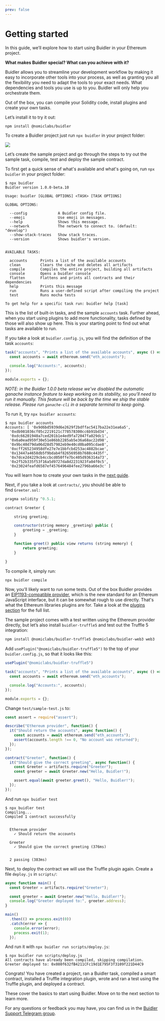 ```yaml
---
prev: false
---
```


# Getting started

In this guide, we’ll explore how to start using Buidler in your Ethereum project.

**What makes Buidler special? What can you achieve with it?**

Buidler allows you to streamline your development workflow by making it easy to incorporate other tools into your process, as well as granting you all the flexibility you need to adapt the tools to your exact needs. What dependencies and tools you use is up to you. Buidler will only help you orchestrate them.

Out of the box, you can compile your Solidity code, install plugins and create your own tasks.

Let’s install it to try it out:

```bash
npm install @nomiclabs/buidler
```

To create a Buidler project just run `npx buidler` in your project folder:

![](https://cdn-images-1.medium.com/max/1600/1*Ri6bdhh0eIJTJT31dy6DhQ.png)

Let’s create the sample project and go through the steps to try out the sample task, compile, test and deploy the sample contract.

To first get a quick sense of what's available and what's going on, run `npx buidler` in your project folder:
```
$ npx buidler
Buidler version 1.0.0-beta.10

Usage: buidler [GLOBAL OPTIONS] <TASK> [TASK OPTIONS]

GLOBAL OPTIONS:

  --config              A Buidler config file.
  --emoji               Use emoji in messages.
  --help                Shows this message.
  --network             The network to connect to. (default: "develop")
  --show-stack-traces   Show stack traces.
  --version             Shows buidler's version.


AVAILABLE TASKS:

  accounts      Prints a list of the available accounts
  clean         Clears the cache and deletes all artifacts
  compile       Compiles the entire project, building all artifacts
  console       Opens a buidler console
  flatten       Flattens and prints all contracts and their dependencies
  help          Prints this message
  run           Runs a user-defined script after compiling the project
  test          Runs mocha tests

To get help for a specific task run: buidler help [task]
```

This is the list of built-in tasks, and the sample `accounts` task. Further ahead, when you start using plugins to add more functionality, tasks defined by those will also show up here. This is your starting point to find out what tasks are available to run. 

If you take a look at `buidler.config.js`, you will find the definition of the task `accounts`:

```js
task("accounts", "Prints a list of the available accounts", async () => {
  const accounts = await ethereum.send("eth_accounts");

  console.log("Accounts:", accounts);
});

module.exports = {};
```

_NOTE: in the Buidler 1.0.0 beta release we’ve disabled the automatic ganache instance feature to keep working on its stability, so you’ll need to run it manually. This feature will be back by the time we ship the stable release. Please run `ganache-cli` in a separate terminal to keep going._

To run it, try `npx buidler accounts`:

```
$ npx buidler accounts
Accounts: [ '0x9d6bd5939d6e2629f2bdffac5417ba22e31ea6a5',
  '0xdb981036cf05c2219121c778578300cc6b91bd34',
  '0xdc66201940a7ced201b1e4ed9fa72047fa029dc1',
  '0x6a0ead959f30e51e86bb2285ab5e36a68ac22d98',
  '0x9bc40d79da06d28d57982eb9e40cd0ba095cdae8',
  '0xcff265234958dfe27e7e1bbfcbd253ac4882bcae',
  '0x13447a4658db5f9bdab4f82656958b7688c4435f',
  '0x7dce2d4229cb4ccbcd050ffe7bc405d936314a73',
  '0x2f52b335f53f16a5d9727da8d2231923fa04f0c5',
  '0x23024feafd6587ef4576496484fee2796ba66e3c' ]
```

You will learn how to create your own tasks in the [next guide](/guides/create-task.md).

Next, if you take a look at `contracts/`, you should be able to find `Greeter.sol:`

```js
pragma solidity ^0.5.1;

contract Greeter {

    string greeting;

    constructor(string memory _greeting) public {
        greeting = _greeting;
    }

    function greet() public view returns (string memory) {
        return greeting;
    }

}
```

To compile it, simply run:

```bash
npx buidler compile
```

Now, you’ll likely want to run some tests. Out of the box Buidler provides an [EIP1193-compatible provider](https://eips.ethereum.org/EIPS/eip-1193), which is the new standard for an Ethereum JavaScript interface, but it can be somewhat rough to use directly. That's what the Ethereum libraries plugins are for. Take a look at the [plugins section](/plugins/) for the full list.

The sample project comes with a test written using the Ethereum provider directly, but let’s also install `buidler-truffle5` and test out the Truffle 5 integration:

```bash
npm install @nomiclabs/buidler-truffle5 @nomiclabs/buidler-web3 web3
```

Add `usePlugin("@nomiclabs/buidler-truffle5")` to the top of your `buidler.config.js`, so that it looks like this:
```js
usePlugin("@nomiclabs/buidler-truffle5")

task("accounts", "Prints a list of the available accounts", async () => {
  const accounts = await ethereum.send("eth_accounts");

  console.log("Accounts:", accounts);
});

module.exports = {};
```

Change `test/sample-test.js` to:

```js
const assert = require("assert");

describe("Ethereum provider", function() {
  it("Should return the accounts", async function() {
    const accounts = await ethereum.send("eth_accounts");
    assert(accounts.length !== 0, "No account was returned");
  });
});

contract("Greeter", function() {
  it("Should give the correct greeting", async function() {
    const Greeter = artifacts.require("Greeter");
    const greeter = await Greeter.new("Hello, Buidler!");

    assert.equal(await greeter.greet(), "Hello, Buidler!");
  });
});
```

And run `npx buidler test`

```
$ npx buidler test
Compiling...
Compiled 1 contract successfully


  Ethereum provider
    ✓ Should return the accounts

  Greeter
    ✓ Should give the correct greeting (376ms)


  2 passing (383ms)
```

Next, to deploy the contract we will use the Truffle plugin again. Create a file `deploy.js` in `scripts/`:

```js
async function main() {
  const Greeter = artifacts.require("Greeter");

  const greeter = await Greeter.new("Hello, Buidler!");
  console.log("Greeter deployed to:", greeter.address);
}

main()
  .then(() => process.exit(0))
  .catch(error => {
    console.error(error);
    process.exit(1);
  });
```
And run it with `npx buidler run scripts/deploy.js`:
```
$ npx buidler run scripts/deploy.js
All contracts have already been compiled, skipping compilation.
Greeter deployed to: 0x080f632fB4211CFc19d1E795F3f3109f221D44C9
```

Congrats! You have created a project, ran a Buidler task, compiled a smart contract, installed a Truffle integration plugin, wrote and ran a test using the Truffle plugin, and deployed a contract.

These cover the basics to start using Buidler. Move on to the next section to learn more.

For any questions or feedback you may have, you can find us in the [Buidler Support Telegram group](http://t.me/BuidlerSupport).
